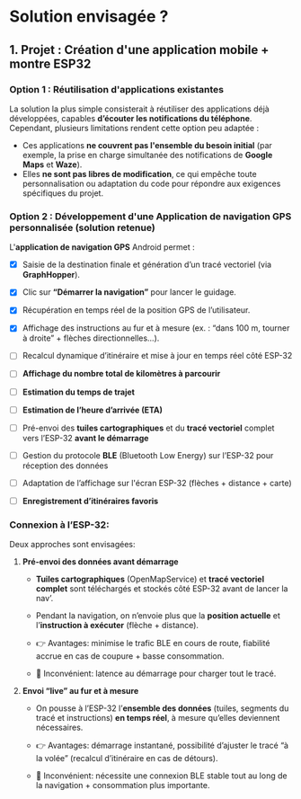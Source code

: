 # Solution envisagée ?

## 1. Projet : Création d'une application mobile + montre ESP32

### Option 1 : Réutilisation d'applications existantes

La solution la plus simple consisterait à réutiliser des applications déjà développées, capables **d’écouter les notifications du téléphone**.  
Cependant, plusieurs limitations rendent cette option peu adaptée :

- Ces applications **ne couvrent pas l'ensemble du besoin initial** (par exemple, la prise en charge simultanée des notifications de **Google Maps** et **Waze**).
- Elles **ne sont pas libres de modification**, ce qui empêche toute personnalisation ou adaptation du code pour répondre aux exigences spécifiques du projet.


### Option 2 : Développement d'une Application de navigation GPS personnalisée (solution retenue)

L'**application de navigation GPS** Android permet :


- [x] Saisie de la destination finale et génération d’un tracé vectoriel (via **GraphHopper**).
- [x] Clic sur **“Démarrer la navigation”** pour lancer le guidage.
- [x] Récupération en temps réel de la position GPS de l’utilisateur.
- [x] Affichage des instructions au fur et à mesure (ex. : “dans 100 m, tourner à droite” + flèches directionnelles…).
- [ ] Recalcul dynamique d’itinéraire et mise à jour en temps réel côté ESP-32
- [ ] **Affichage du nombre total de kilomètres à parcourir**
- [ ] **Estimation du temps de trajet**
- [ ] **Estimation de l’heure d’arrivée (ETA)**


- [ ] Pré-envoi des **tuiles cartographiques** et du **tracé vectoriel** complet vers l’ESP-32 **avant le démarrage**
- [ ] Gestion du protocole **BLE** (Bluetooth Low Energy) sur l’ESP-32 pour réception des données
- [ ] Adaptation de l’affichage sur l'écran ESP-32 (flèches + distance + carte)
- [ ] **Enregistrement d’itinéraires favoris**


### Connexion à l’ESP-32:

Deux approches sont envisagées:

1. **Pré-envoi des données avant démarrage**
    - **Tuiles cartographiques** (OpenMapService) et **tracé vectoriel complet** sont téléchargés et stockés côté ESP-32 avant de lancer la nav’.
    - Pendant la navigation, on n’envoie plus que la **position actuelle** et l’**instruction à exécuter** (flèche + distance).
   
    - 👉 Avantages: minimise le trafic BLE en cours de route, fiabilité accrue en cas de coupure + basse consommation.
    - 🔄 Inconvénient: latence au démarrage pour charger tout le tracé.

2. **Envoi “live” au fur et à mesure**
    - On pousse à l’ESP-32 l’**ensemble des données** (tuiles, segments du tracé et instructions) **en temps réel**, à mesure qu’elles deviennent nécessaires.
   
    - 👉 Avantages: démarrage instantané, possibilité d’ajuster le tracé “à la volée” (recalcul d’itinéraire en cas de détours).
    - 🔄 Inconvénient: nécessite une connexion BLE stable tout au long de la navigation + consommation plus importante.